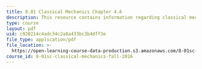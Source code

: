 ```yaml
---
title: 8.01 Classical Mechanics Chapter 4.6
description: This resource contains information regarding classical mechanics.
type: course
layout: pdf
uid: c920214c4adc34c2a8a433bc3b4dff3e
file_type: application/pdf
file_location: >-
  https://open-learning-course-data-production.s3.amazonaws.com/8-01sc-classical-mechanics-fall-2016/c920214c4adc34c2a8a433bc3b4dff3e_MIT8_01F16_chapter4.6.pdf
course_id: 8-01sc-classical-mechanics-fall-2016
---
```

